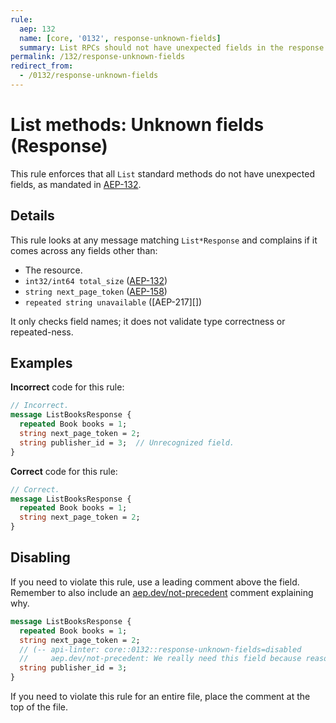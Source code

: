 ```yaml
---
rule:
  aep: 132
  name: [core, '0132', response-unknown-fields]
  summary: List RPCs should not have unexpected fields in the response.
permalink: /132/response-unknown-fields
redirect_from:
  - /0132/response-unknown-fields
---
```


# List methods: Unknown fields (Response)

This rule enforces that all `List` standard methods do not have unexpected
fields, as mandated in [AEP-132][].

## Details

This rule looks at any message matching `List*Response` and complains if it
comes across any fields other than:

- The resource.
- `int32/int64 total_size` ([AEP-132][])
- `string next_page_token` ([AEP-158][])
- `repeated string unavailable` ([AEP-217][])

It only checks field names; it does not validate type correctness or
repeated-ness.

## Examples

**Incorrect** code for this rule:

```proto
// Incorrect.
message ListBooksResponse {
  repeated Book books = 1;
  string next_page_token = 2;
  string publisher_id = 3;  // Unrecognized field.
}
```

**Correct** code for this rule:

```proto
// Correct.
message ListBooksResponse {
  repeated Book books = 1;
  string next_page_token = 2;
}
```

## Disabling

If you need to violate this rule, use a leading comment above the field.
Remember to also include an [aep.dev/not-precedent][] comment explaining why.

```proto
message ListBooksResponse {
  repeated Book books = 1;
  string next_page_token = 2;
  // (-- api-linter: core::0132::response-unknown-fields=disabled
  //     aep.dev/not-precedent: We really need this field because reasons. --)
  string publisher_id = 3;
}
```

If you need to violate this rule for an entire file, place the comment at the
top of the file.

[aep-132]: https://aep.dev/132
[aep-135]: https://aep.dev/135
[aep-157]: https://aep.dev/157
[aep-158]: https://aep.dev/158
[aep.dev/not-precedent]: https://aep.dev/not-precedent
